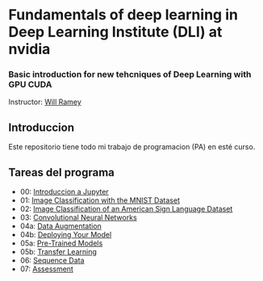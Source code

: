 # Fundamentals of deep learning in Deep Learning Institute (DLI) at nvidia

### Basic introduction for new tehcniques of Deep Learning with GPU CUDA
Instructor: [Will Ramey](https://www.linkedin.com/in/wramey/)

## Introduccion
Este repositorio tiene todo mi trabajo de programacion (PA) en esté curso.

## Tareas del programa

- 00: [Introduccion a Jupyter](https://github.com/germangelv/fundamentals-of-deep-learning-nvidia/blob/master/00_jupyterlab.ipynb)
- 01: [Image Classification with the MNIST Dataset](https://github.com/germangelv/fundamentals-of-deep-learning-nvidia/blob/master/01_mnist.ipynb)
- 02: [Image Classification of an American Sign Language Dataset](https://github.com/germangelv/fundamentals-of-deep-learning-nvidia/blob/master/02_asl.ipynb)
- 03: [Convolutional Neural Networks](https://github.com/germangelv/fundamentals-of-deep-learning-nvidia/blob/master/03_asl_cnn.ipynb)
- 04a: [Data Augmentation](https://github.com/germangelv/fundamentals-of-deep-learning-nvidia/blob/master/04a_asl_augmentation.ipynb)
- 04b: [Deploying Your Model](https://github.com/germangelv/fundamentals-of-deep-learning-nvidia/blob/master/04b_asl_predictions.ipynb)
- 05a: [Pre-Trained Models](https://github.com/germangelv/fundamentals-of-deep-learning-nvidia/blob/master/05a_doggy_door.ipynb)
- 05b: [Transfer Learning](https://github.com/germangelv/fundamentals-of-deep-learning-nvidia/blob/master/05b_presidential_doggy_door.ipynb)
- 06: [Sequence Data](https://github.com/germangelv/fundamentals-of-deep-learning-nvidia/blob/master/06_headline_generator.ipynb)
- 07: [Assessment](https://github.com/germangelv/fundamentals-of-deep-learning-nvidia/blob/master/07_assessment.ipynb)
